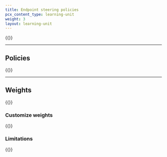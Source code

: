 ```yaml
---
title: Endpoint steering policies
pcx_content_type: learning-unit
weight: 3
layout: learning-unit
---
```


{{<render file=_origin-steering-definition.md productFolder="load-balancing">}}

---

## Policies

{{<render file=_origin-steering-policies.md productFolder="load-balancing">}}

---

## Weights

{{<render file=_origin-steering-weights-definition.md productFolder="load-balancing">}}

### Customize weights

{{<render file=_origin-steering-weights-process.md productFolder="load-balancing">}}

### Limitations

{{<render file=_origin-steering-weights-limitations.md productFolder="load-balancing">}}